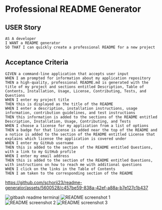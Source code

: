 # Professional README Generator

## USER Story

```
AS A developer
I WANT a README generator
SO THAT I can quickly create a professional README for a new project

```

## Acceptance Criteria

```
GIVEN a command-line application that accepts user input
WHEN I am prompted for information about my application repository
THEN a high-quality, professional README.md is generated with the title of my project and sections entitled Description, Table of Contents, Installation, Usage, License, Contributing, Tests, and Questions
WHEN I enter my project title
THEN this is displayed as the title of the README
WHEN I enter a description, installation instructions, usage information, contribution guidelines, and test instructions
THEN this information is added to the sections of the README entitled Description, Installation, Usage, Contributing, and Tests
WHEN I choose a license for my application from a list of options
THEN a badge for that license is added near the top of the README and a notice is added to the section of the README entitled License that explains which license the application is covered under
WHEN I enter my GitHub username
THEN this is added to the section of the README entitled Questions, with a link to my GitHub profile
WHEN I enter my email address
THEN this is added to the section of the README entitled Questions, with instructions on how to reach me with additional questions
WHEN I click on the links in the Table of Contents
THEN I am taken to the corresponding section of the README
```


https://github.com/schorij23/readme-generator/assets/5600528/c457be59-838a-42ef-a88a-b7e127c1b437



![gitbash readme terminal](https://github.com/schorij23/readme-generator/assets/5600528/ac828dc1-7e4a-4f9c-ba57-70cb36b56b55)
![README screenshot 1](https://github.com/schorij23/readme-generator/assets/5600528/83a55fc8-2625-47f4-8d79-d39a38e024b2)
![README screenshot 2](https://github.com/schorij23/readme-generator/assets/5600528/61d10402-6489-4d99-87e5-a565d73c09ef)
![README screenshot 3](https://github.com/schorij23/readme-generator/assets/5600528/1b936a88-35fd-4e10-87c3-defcdc15361f)






